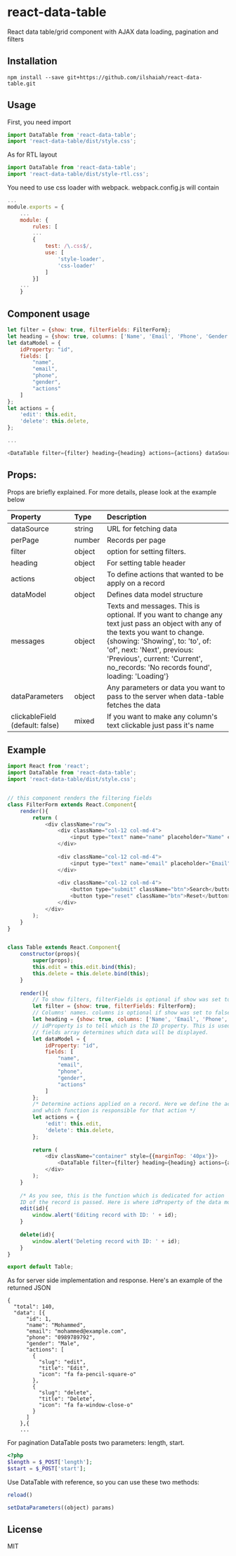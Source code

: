 # react-data-table

React data table/grid component with AJAX data loading, pagination and filters

## Installation

`npm install --save git+https://github.com/ilshaiah/react-data-table.git`

## Usage

First, you need import

```js
import DataTable from 'react-data-table';
import 'react-data-table/dist/style.css';
```

As for RTL layout

```js
import DataTable from 'react-data-table';
import 'react-data-table/dist/style-rtl.css';
```

You need to use css loader with webpack. webpack.config.js will contain

```js
...
module.exports = {
    ...
    module: {
        rules: [
        ...
        {
            test: /\.css$/,
            use: [
                'style-loader',
                'css-loader'
            ]
        }]
    ...
    }
```

## Component usage

```js
let filter = {show: true, filterFields: FilterForm};
let heading = {show: true, columns: ['Name', 'Email', 'Phone', 'Gender', '']};
let dataModel = {
    idProperty: "id",
    fields: [
        "name",
        "email",
        "phone",
        "gender",
        "actions"
    ]
};
let actions = {
    'edit': this.edit,
    'delete': this.delete,
};

...

<DataTable filter={filter} heading={heading} actions={actions} dataSource="http://localhost/api_test/data.json" dataModel={dataModel} perPage="10" />
```

## Props:

Props are briefly explained. For more details, please look at the example below

| Property               | Type   | Description                                                                                          |
| :--------------------- | :----- | :--------------------------------------------------------------------------------------------------- |
| dataSource             | string | URL for fetching data                                            |
| perPage                | number | Records per page                                                 |
| filter                 | object | option for setting filters.                                      |
| heading                | object | For setting table header                                         |
| actions                | object | To define actions that wanted to be apply on a record            |
| dataModel              | object | Defines data model structure                                     |
| messages               | object | Texts and messages. This is optional. If you want to change any text just pass an object with any of the texts you want to change. {showing: 'Showing', to: 'to', of: 'of', next: 'Next', previous: 'Previous', current: 'Current', no_records: 'No records found', loading: 'Loading'}        |
| dataParameters         | object | Any parameters or data you want to pass to the server when data-table fetches the data                                                                                     |
| clickableField (default: false) | mixed  | If you want to make any column's text clickable just pass it's name                                                                                                 |

## Example

```js
import React from 'react';
import DataTable from 'react-data-table';
import 'react-data-table/dist/style.css';


// this component renders the filtering fields
class FilterForm extends React.Component{
    render(){
        return (
            <div className="row">
                <div className="col-12 col-md-4">
                    <input type="text" name="name" placeholder="Name" className="form-control" />
                </div>
                
                <div className="col-12 col-md-4">
                    <input type="text" name="email" placeholder="Email" className="form-control" />
                </div>
                
                <div className="col-12 col-md-4">
                    <button type="submit" className="btn">Search</button>&nbsp;&nbsp;
                    <button type="reset" className="btn">Reset</button>
                </div>
            </div>
        );
    }
}


class Table extends React.Component{
    constructor(props){
        super(props);
        this.edit = this.edit.bind(this);
        this.delete = this.delete.bind(this);
    }
    
    render(){
        // To show filters, filterFields is optional if show was set to false
        let filter = {show: true, filterFields: FilterForm};
        // Columns' names. columns is optional if show was set to false
        let heading = {show: true, columns: ['Name', 'Email', 'Phone', 'Gender', '']};
        // idProperty is to tell which is the ID property. This is used for actions (edit/delete...)
        // fields array determines which data will be displayed.  
        let dataModel = {
            idProperty: "id",
            fields: [
                "name",
                "email",
                "phone",
                "gender",
                "actions"
            ]
        };
        /* Determine actions applied on a record. Here we define the action key 'edit' 
        and which function is responsible for that action */
        let actions = {
            'edit': this.edit,
            'delete': this.delete,
        };
        
        return (
            <div className="container" style={{marginTop: '40px'}}>
                <DataTable filter={filter} heading={heading} actions={actions} dataSource="http://localhost/api_test/data.json" dataModel={dataModel} perPage="10" />
            </div>
        );
    }
    
    /* As you see, this is the function which is dedicated for action 'edit'
    ID of the record is passed. Here is where idProperty of the data model becomes handy */
    edit(id){
        window.alert('Editing record with ID: ' + id);
    }
    
    delete(id){
        window.alert('Deleting record with ID: ' + id);
    }
}

export default Table;
```

As for server side implementation and response. Here's an example of the returned JSON

```
{
  "total": 140,
  "data": [{
      "id": 1,
      "name": "Mohammed",
      "email": "mohammed@example.com",
      "phone": "0989789792",
      "gender": "Male",
      "actions": [
        {
          "slug": "edit",
          "title": "Edit",
          "icon": "fa fa-pencil-square-o"
        },
        {
          "slug": "delete",
          "title": "Delete",
          "icon": "fa fa-window-close-o"
        }
      ]
    },{
    ...
```

For pagination DataTable posts two parameters: length, start.

```php
<?php
$length = $_POST['length'];
$start = $_POST['start'];
```

Use DataTable with reference, so you can use these two methods:

```js
reload()

setDataParameters((object) params)
```

## License

MIT